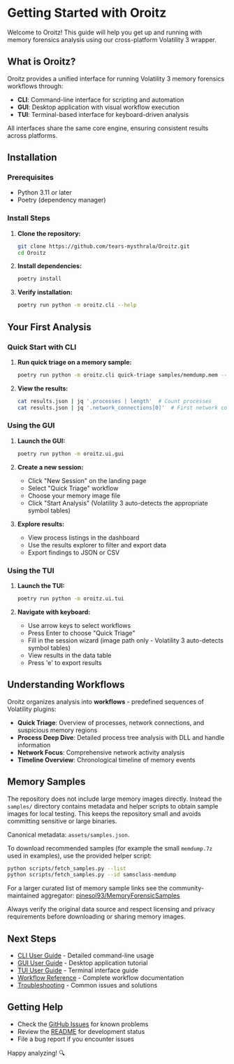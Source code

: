 # Getting Started with Oroitz

Welcome to Oroitz! This guide will help you get up and running with memory forensics analysis using our cross-platform Volatility 3 wrapper.

## What is Oroitz?

Oroitz provides a unified interface for running Volatility 3 memory forensics workflows through:

- **CLI**: Command-line interface for scripting and automation
- **GUI**: Desktop application with visual workflow execution
- **TUI**: Terminal-based interface for keyboard-driven analysis

All interfaces share the same core engine, ensuring consistent results across platforms.

## Installation

### Prerequisites

- Python 3.11 or later
- Poetry (dependency manager)

### Install Steps

1. **Clone the repository:**

   ```bash
   git clone https://github.com/tears-mysthrala/Oroitz.git
   cd Oroitz
   ```

2. **Install dependencies:**

   ```bash
   poetry install
   ```

3. **Verify installation:**

   ```bash
   poetry run python -m oroitz.cli --help
   ```

## Your First Analysis

### Quick Start with CLI

1. **Run quick triage on a memory sample:**

   ```bash
   poetry run python -m oroitz.cli quick-triage samples/memdump.mem --output results.json
   ```

2. **View the results:**

   ```bash
   cat results.json | jq '.processes | length'  # Count processes
   cat results.json | jq '.network_connections[0]'  # First network connection
   ```

### Using the GUI

1. **Launch the GUI:**

   ```bash
   poetry run python -m oroitz.ui.gui
   ```

2. **Create a new session:**
   - Click "New Session" on the landing page
   - Select "Quick Triage" workflow
   - Choose your memory image file
   - Click "Start Analysis" (Volatility 3 auto-detects the appropriate symbol tables)

3. **Explore results:**
   - View process listings in the dashboard
   - Use the results explorer to filter and export data
   - Export findings to JSON or CSV

### Using the TUI

1. **Launch the TUI:**

   ```bash
   poetry run python -m oroitz.ui.tui
   ```

2. **Navigate with keyboard:**
   - Use arrow keys to select workflows
   - Press Enter to choose "Quick Triage"
   - Fill in the session wizard (image path only - Volatility 3 auto-detects symbol tables)
   - View results in the data table
   - Press 'e' to export results

## Understanding Workflows

Oroitz organizes analysis into **workflows** - predefined sequences of Volatility plugins:

- **Quick Triage**: Overview of processes, network connections, and suspicious memory regions
- **Process Deep Dive**: Detailed process tree analysis with DLL and handle information
- **Network Focus**: Comprehensive network activity analysis
- **Timeline Overview**: Chronological timeline of memory events

## Memory Samples

The repository does not include large memory images directly. Instead the
`samples/` directory contains metadata and helper scripts to obtain sample
images for local testing. This keeps the repository small and avoids
committing sensitive or large binaries.

Canonical metadata: `assets/samples.json`.

To download recommended samples (for example the small `memdump.7z` used in
examples), use the provided helper script:

```bash
python scripts/fetch_samples.py --list
python scripts/fetch_samples.py --id samsclass-memdump
```

For a larger curated list of memory sample links see the community-maintained
aggregator: [pinesol93/MemoryForensicSamples](https://github.com/pinesol93/MemoryForensicSamples)

Always verify the original data source and respect licensing and privacy
requirements before downloading or sharing memory images.

## Next Steps

- [CLI User Guide](cli-guide.md) - Detailed command-line usage
- [GUI User Guide](gui-guide.md) - Desktop application tutorial
- [TUI User Guide](tui-guide.md) - Terminal interface guide
- [Workflow Reference](workflow-reference.md) - Complete workflow documentation
- [Troubleshooting](troubleshooting.md) - Common issues and solutions

## Getting Help

- Check the [GitHub Issues](https://github.com/tears-mysthrala/Oroitz/issues) for known problems
- Review the [README](../README.md) for development status
- File a bug report if you encounter issues

Happy analyzing! 🔍
